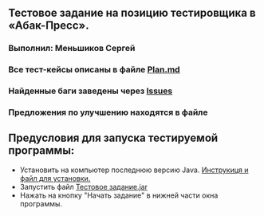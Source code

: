 ## Тестовое задание на позицию тестировщика в «Абак-Пресс». 
### Выполнил: Меньшиков Сергей  

### Все тест-кейсы описаны в файле [Plan.md](https://github.com/SeniorTe/TestTask/blob/main/Plan.md)

### Найденные баги заведены через [Issues](https://github.com/SeniorTe/TestTask/issues)

### Предложения по улучшению находятся в файле []()

## Предусловия для запуска тестируемой программы: 
- Установить на компьютер последнюю версию Java. [Инструкиця и файл для установки.](https://www.java.com/ru/download/manual.jsp)
- Запустить файл [Тестовое задание.jar](https://github.com/SeniorTe/TestTask/blob/main/%D0%A2%D0%B5%D1%81%D1%82%D0%BE%D0%B2%D0%BE%D0%B5%20%D0%B7%D0%B0%D0%B4%D0%B0%D0%BD%D0%B8%D0%B5.jar)
- Нажать на кнопку "Начать задание" в нижней части окна программы. 
